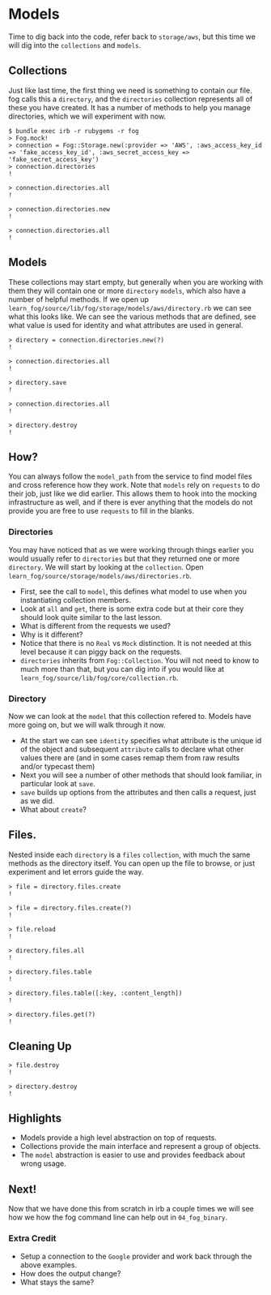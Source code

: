 # Models

Time to dig back into the code, refer back to `storage/aws`, but this time we will dig into the `collections` and `models`.

## Collections

Just like last time, the first thing we need is something to contain our file. fog calls this a `directory`, and the `directories` collection represents all of these you have created. It has a number of methods to help you manage directories, which we will experiment with now.

    $ bundle exec irb -r rubygems -r fog
    > Fog.mock!
    > connection = Fog::Storage.new(:provider => 'AWS', :aws_access_key_id => 'fake_access_key_id', :aws_secret_access_key => 'fake_secret_access_key')
    > connection.directories
    !

    > connection.directories.all
    !

    > connection.directories.new
    !

    > connection.directories.all
    !

## Models

These collections may start empty, but generally when you are working with them they will contain one or more `directory` `models`, which also have a number of helpful methods.  If we open up `learn_fog/source/lib/fog/storage/models/aws/directory.rb` we can see what this looks like.  We can see the various methods that are defined, see what value is used for identity and what attributes are used in general.

    > directory = connection.directories.new(?)
    !

    > connection.directories.all
    !

    > directory.save
    !

    > connection.directories.all
    !

    > directory.destroy
    !

## How?

You can always follow the `model_path` from the service to find model files and cross reference how they work. Note that `models` rely on `requests` to do their job, just like we did earlier. This allows them to hook into the mocking infrastructure as well, and if there is ever anything that the models do not provide you are free to use `requests` to fill in the blanks.

### Directories

You may have noticed that as we were working through things earlier you would usually refer to `directories` but that they returned one or more `directory`.  We will start by looking at the `collection`.  Open `learn_fog/source/storage/models/aws/directories.rb`.

* First, see the call to `model`, this defines what model to use when you instantiating collection members.
* Look at `all` and `get`, there is some extra code but at their core they should look quite similar to the last lesson.
* What is different from the requests we used?
* Why is it different?
* Notice that there is no `Real` vs `Mock` distinction. It is not needed at this level because it can piggy back on the requests.
* `directories` inherits from `Fog::Collection`. You will not need to know to much more than that, but you can dig into if you would like at `learn_fog/source/lib/fog/core/collection.rb`.

### Directory

Now we can look at the `model` that this collection refered to. Models have more going on, but we will walk through it now.

* At the start we can see `identity` specifies what attribute is the unique id of the object and subsequent `attribute` calls to declare what other values there are (and in some cases remap them from raw results and/or typecast them)
* Next you will see a number of other methods that should look familiar, in particular look at `save`.
* `save` builds up options from the attributes and then calls a request, just as we did.
* What about `create`?

## Files.

Nested inside each `directory` is a `files` `collection`, with much the same methods as the directory itself. You can open up the file to browse, or just experiment and let errors guide the way.

    > file = directory.files.create
    !

    > file = directory.files.create(?)
    !

    > file.reload
    !

    > directory.files.all
    !

    > directory.files.table
    !

    > directory.files.table([:key, :content_length])
    !

    > directory.files.get(?)
    !

## Cleaning Up

    > file.destroy
    !

    > directory.destroy
    !

## Highlights

* Models provide a high level abstraction on top of requests.
* Collections provide the main interface and represent a group of objects.
* The `model` abstraction is easier to use and provides feedback about wrong usage.

## Next!

Now that we have done this from scratch in irb a couple times we will see how we how the fog command line can help out in `04_fog_binary`.

### Extra Credit

* Setup a connection to the `Google` provider and work back through the above examples.
* How does the output change?
* What stays the same?
